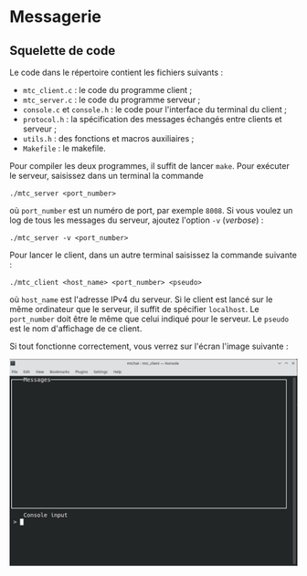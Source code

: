 # Messagerie


<a id="orgd108c36"></a>

## Squelette de code

Le code dans le répertoire contient les fichiers suivants :

-   `mtc_client.c` : le code du programme client ;
-   `mtc_server.c` : le code du programme serveur ;
-   `console.c` et `console.h` : le code pour l'interface du terminal du client ;
-   `protocol.h` : la spécification des messages échangés entre clients et serveur ;
-   `utils.h` : des fonctions et macros auxiliaires ; 
-   `Makefile` : le makefile.

Pour compiler les deux programmes, il suffit de lancer `make`. Pour exécuter le serveur, saisissez dans un terminal la commande

    ./mtc_server <port_number>

où `port_number` est un numéro de port, par exemple `8008`. Si vous voulez un log de tous les messages du serveur, ajoutez l'option `-v` (*verbose*) :

    ./mtc_server -v <port_number>

Pour lancer le client, dans un autre terminal saisissez la commande suivante :

    ./mtc_client <host_name> <port_number> <pseudo>

où `host_name` est l'adresse IPv4 du serveur. Si le client est lancé sur le même ordinateur que le serveur, il suffit de spécifier `localhost`. Le `port_number` doit être le même que celui indiqué pour le serveur. Le `pseudo` est le nom d'affichage de ce client.

Si tout fonctionne correctement, vous verrez sur l'écran l'image suivante :

![img](mtc_client.png)
